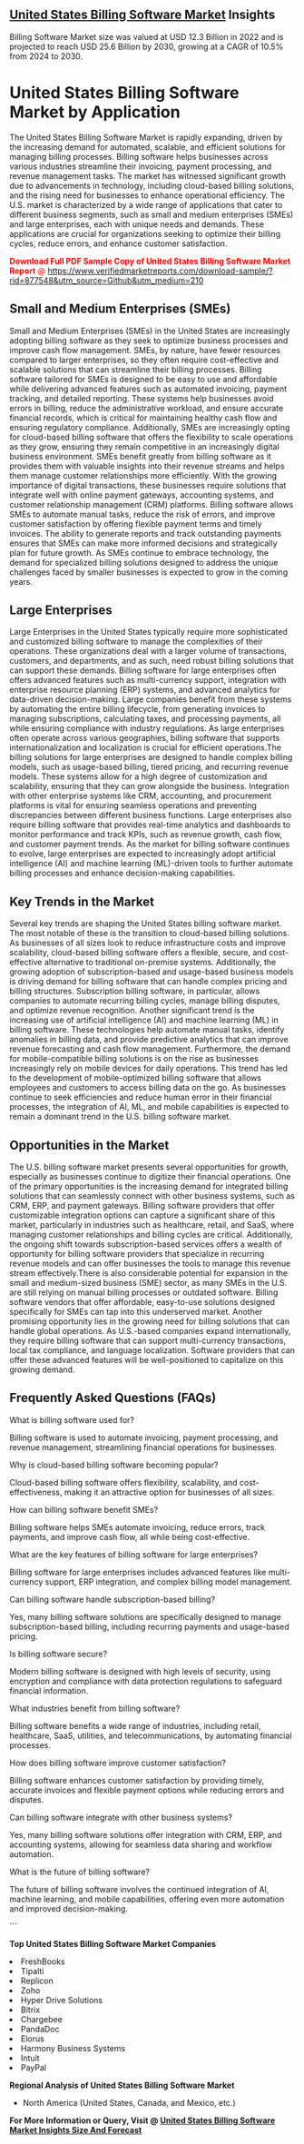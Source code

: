 <h2><a href="https://www.verifiedmarketreports.com/download-sample/?rid=877548&amp;utm_source=Github&amp;utm_medium=210" target="_blank">United States Billing Software Market</a> Insights</h2><p>Billing Software Market size was valued at USD 12.3 Billion in 2022 and is projected to reach USD 25.6 Billion by 2030, growing at a CAGR of 10.5% from 2024 to 2030.</p><p><h1>United States Billing Software Market by Application</h1><p>The United States Billing Software Market is rapidly expanding, driven by the increasing demand for automated, scalable, and efficient solutions for managing billing processes. Billing software helps businesses across various industries streamline their invoicing, payment processing, and revenue management tasks. The market has witnessed significant growth due to advancements in technology, including cloud-based billing solutions, and the rising need for businesses to enhance operational efficiency. The U.S. market is characterized by a wide range of applications that cater to different business segments, such as small and medium enterprises (SMEs) and large enterprises, each with unique needs and demands. These applications are crucial for organizations seeking to optimize their billing cycles, reduce errors, and enhance customer satisfaction. <p><span class=""><span style="color: #ff0000;"><strong>Download Full PDF Sample Copy of United States Billing Software Market Report</strong> @ </span><a href="https://www.verifiedmarketreports.com/download-sample/?rid=877548&amp;utm_source=Github&amp;utm_medium=210" target="_blank">https://www.verifiedmarketreports.com/download-sample/?rid=877548&amp;utm_source=Github&amp;utm_medium=210</a></span></p></p><h2>Small and Medium Enterprises (SMEs)</h2><p>Small and Medium Enterprises (SMEs) in the United States are increasingly adopting billing software as they seek to optimize business processes and improve cash flow management. SMEs, by nature, have fewer resources compared to larger enterprises, so they often require cost-effective and scalable solutions that can streamline their billing processes. Billing software tailored for SMEs is designed to be easy to use and affordable while delivering advanced features such as automated invoicing, payment tracking, and detailed reporting. These systems help businesses avoid errors in billing, reduce the administrative workload, and ensure accurate financial records, which is critical for maintaining healthy cash flow and ensuring regulatory compliance. Additionally, SMEs are increasingly opting for cloud-based billing software that offers the flexibility to scale operations as they grow, ensuring they remain competitive in an increasingly digital business environment. SMEs benefit greatly from billing software as it provides them with valuable insights into their revenue streams and helps them manage customer relationships more efficiently. With the growing importance of digital transactions, these businesses require solutions that integrate well with online payment gateways, accounting systems, and customer relationship management (CRM) platforms. Billing software allows SMEs to automate manual tasks, reduce the risk of errors, and improve customer satisfaction by offering flexible payment terms and timely invoices. The ability to generate reports and track outstanding payments ensures that SMEs can make more informed decisions and strategically plan for future growth. As SMEs continue to embrace technology, the demand for specialized billing solutions designed to address the unique challenges faced by smaller businesses is expected to grow in the coming years. <h2>Large Enterprises</h2><p>Large Enterprises in the United States typically require more sophisticated and customized billing software to manage the complexities of their operations. These organizations deal with a larger volume of transactions, customers, and departments, and as such, need robust billing solutions that can support these demands. Billing software for large enterprises often offers advanced features such as multi-currency support, integration with enterprise resource planning (ERP) systems, and advanced analytics for data-driven decision-making. Large companies benefit from these systems by automating the entire billing lifecycle, from generating invoices to managing subscriptions, calculating taxes, and processing payments, all while ensuring compliance with industry regulations. As large enterprises often operate across various geographies, billing software that supports internationalization and localization is crucial for efficient operations.The billing solutions for large enterprises are designed to handle complex billing models, such as usage-based billing, tiered pricing, and recurring revenue models. These systems allow for a high degree of customization and scalability, ensuring that they can grow alongside the business. Integration with other enterprise systems like CRM, accounting, and procurement platforms is vital for ensuring seamless operations and preventing discrepancies between different business functions. Large enterprises also require billing software that provides real-time analytics and dashboards to monitor performance and track KPIs, such as revenue growth, cash flow, and customer payment trends. As the market for billing software continues to evolve, large enterprises are expected to increasingly adopt artificial intelligence (AI) and machine learning (ML)-driven tools to further automate billing processes and enhance decision-making capabilities.<h2>Key Trends in the Market</h2><p>Several key trends are shaping the United States billing software market. The most notable of these is the transition to cloud-based billing solutions. As businesses of all sizes look to reduce infrastructure costs and improve scalability, cloud-based billing software offers a flexible, secure, and cost-effective alternative to traditional on-premise systems. Additionally, the growing adoption of subscription-based and usage-based business models is driving demand for billing software that can handle complex pricing and billing structures. Subscription billing software, in particular, allows companies to automate recurring billing cycles, manage billing disputes, and optimize revenue recognition. Another significant trend is the increasing use of artificial intelligence (AI) and machine learning (ML) in billing software. These technologies help automate manual tasks, identify anomalies in billing data, and provide predictive analytics that can improve revenue forecasting and cash flow management. Furthermore, the demand for mobile-compatible billing solutions is on the rise as businesses increasingly rely on mobile devices for daily operations. This trend has led to the development of mobile-optimized billing software that allows employees and customers to access billing data on the go. As businesses continue to seek efficiencies and reduce human error in their financial processes, the integration of AI, ML, and mobile capabilities is expected to remain a dominant trend in the U.S. billing software market. <h2>Opportunities in the Market</h2><p>The U.S. billing software market presents several opportunities for growth, especially as businesses continue to digitize their financial operations. One of the primary opportunities is the increasing demand for integrated billing solutions that can seamlessly connect with other business systems, such as CRM, ERP, and payment gateways. Billing software providers that offer customizable integration options can capture a significant share of this market, particularly in industries such as healthcare, retail, and SaaS, where managing customer relationships and billing cycles are critical. Additionally, the ongoing shift towards subscription-based services offers a wealth of opportunity for billing software providers that specialize in recurring revenue models and can offer businesses the tools to manage this revenue stream effectively.There is also considerable potential for expansion in the small and medium-sized business (SME) sector, as many SMEs in the U.S. are still relying on manual billing processes or outdated software. Billing software vendors that offer affordable, easy-to-use solutions designed specifically for SMEs can tap into this underserved market. Another promising opportunity lies in the growing need for billing solutions that can handle global operations. As U.S.-based companies expand internationally, they require billing software that can support multi-currency transactions, local tax compliance, and language localization. Software providers that can offer these advanced features will be well-positioned to capitalize on this growing demand.<h2>Frequently Asked Questions (FAQs)</h2><p>What is billing software used for?</p><p>Billing software is used to automate invoicing, payment processing, and revenue management, streamlining financial operations for businesses.</p><p>Why is cloud-based billing software becoming popular?</p><p>Cloud-based billing software offers flexibility, scalability, and cost-effectiveness, making it an attractive option for businesses of all sizes.</p><p>How can billing software benefit SMEs?</p><p>Billing software helps SMEs automate invoicing, reduce errors, track payments, and improve cash flow, all while being cost-effective.</p><p>What are the key features of billing software for large enterprises?</p><p>Billing software for large enterprises includes advanced features like multi-currency support, ERP integration, and complex billing model management.</p><p>Can billing software handle subscription-based billing?</p><p>Yes, many billing software solutions are specifically designed to manage subscription-based billing, including recurring payments and usage-based pricing.</p><p>Is billing software secure?</p><p>Modern billing software is designed with high levels of security, using encryption and compliance with data protection regulations to safeguard financial information.</p><p>What industries benefit from billing software?</p><p>Billing software benefits a wide range of industries, including retail, healthcare, SaaS, utilities, and telecommunications, by automating financial processes.</p><p>How does billing software improve customer satisfaction?</p><p>Billing software enhances customer satisfaction by providing timely, accurate invoices and flexible payment options while reducing errors and disputes.</p><p>Can billing software integrate with other business systems?</p><p>Yes, many billing software solutions offer integration with CRM, ERP, and accounting systems, allowing for seamless data sharing and workflow automation.</p><p>What is the future of billing software?</p><p>The future of billing software involves the continued integration of AI, machine learning, and mobile capabilities, offering even more automation and improved decision-making.</p>```</p><p><strong>Top United States Billing Software Market Companies</strong></p><div data-test-id=""><p><li>FreshBooks</li><li> Tipalti</li><li> Replicon</li><li> Zoho</li><li> Hyper Drive Solutions</li><li> Bitrix</li><li> Chargebee</li><li> PandaDoc</li><li> Elorus</li><li> Harmony Business Systems</li><li> Intuit</li><li> PayPal</li></p><div><strong>Regional Analysis of&nbsp;United States Billing Software Market</strong></div><ul><li dir="ltr"><p dir="ltr">North America&nbsp;(United States, Canada, and Mexico, etc.)</p></li></ul><p><strong>For More Information or Query, Visit @&nbsp;</strong><strong><a href="https://www.verifiedmarketreports.com/product/billing-software-market/?utm_source=Github&amp;utm_medium=210" target="_blank">United States Billing Software Market Insights Size And Forecast</a></strong></p></div>
